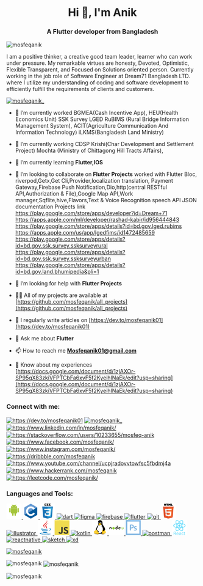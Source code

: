 <h1 align="center">Hi 👋, I'm Anik</h1>
<h3 align="center">A  Flutter developer from Bangladesh</h3>

<p align="left"> <img src="https://komarev.com/ghpvc/?username=mosfeqanik&label=Profile%20views&color=0e75b6&style=flat" alt="mosfeqanik" /> </p>

<p align="left">
I am a positive thinker, a creative good team leader, learner who can work under pressure. My remarkable virtues are honesty, Devoted, Optimistic, Flexible Transparent, and Focused on Solutions oriented person. Currently working in the job role of Software Engineer at Dream71 Bangladesh LTD. where I utilize my understanding of coding and software development to efficiently fulfill the requirements of clients and customers. </p>

<p align="left"> <a href="https://twitter.com/mosfeqanik_" target="blank"><img src="https://img.shields.io/twitter/follow/mosfeqanik_?logo=twitter&style=for-the-badge" alt="mosfeqanik_" /></a> </p>

- 🔭 I’m currently worked
    BGMEA(Cash Incentive App),
    HEU(Health Economics Unit) SSK Survey
    LGED RuBIMS (Rural Bridge Information Management System),
    ACIT(Agriculture Communication And Information Technology)
    iLKMS(Bangladesh Land Ministry)
- 🔭 I’m currently working 
   CDSP Krishi(Char Development and Settlement Project)     Mochta (Ministry of Chittagong Hill Tracts Affairs),

- 🌱 I’m currently learning **Flutter,IOS**

- 👯 I’m looking to collaborate on **Flutter Projects**
worked with Flutter 
Bloc, riverpod,Getx,Get Cli,Provider,localization translation, Payment Gateway,Firebase Push Notification,Dio,http(central RESTful API,Authorization & File),Google Map API,Work manager,Sqflite,hive,Flavors,Text & Voice Recognition speech
API JSON documentation
  Projects link
https://play.google.com/store/apps/developer?id=Dream+71
https://apps.apple.com/ml/developer/rashad-kabir/id956444843
https://play.google.com/store/apps/details?id=bd.gov.lged.rubims
https://apps.apple.com/us/app/lgedfims/id1472485659
https://play.google.com/store/apps/details?id=bd.gov.ssk.survey.ssksurveyrural
https://play.google.com/store/apps/details?id=bd.gov.ssk.survey.ssksurveyurban
https://play.google.com/store/apps/details?id=bd.gov.land.bhumipedia&pli=1

- 🤝 I’m looking for help with **Flutter Projects**

- 👨‍💻 All of my projects are available at [https://github.com/mosfeqanik/all_projects](https://github.com/mosfeqanik/all_projects)

- 📝 I regularly write articles on [https://dev.to/mosfeqanik01](https://dev.to/mosfeqanik01)

- 💬 Ask me about **Flutter**

- 📫 How to reach me **Mosfeqanik01@gmail.com**

- 📄 Know about my experiences [https://docs.google.com/document/d/1zjAXOr-SP95gX83zkiVFPTCbFa6xvF5f2KyeihINaEk/edit?usp=sharing](https://docs.google.com/document/d/1zjAXOr-SP95gX83zkiVFPTCbFa6xvF5f2KyeihINaEk/edit?usp=sharing)

<h3 align="left">Connect with me:</h3>
<p align="left">
<a href="https://dev.to/https://dev.to/mosfeqanik01" target="blank"><img align="center" src="https://raw.githubusercontent.com/rahuldkjain/github-profile-readme-generator/master/src/images/icons/Social/devto.svg" alt="https://dev.to/mosfeqanik01" height="30" width="40" /></a>
<a href="https://twitter.com/mosfeqanik_" target="blank"><img align="center" src="https://raw.githubusercontent.com/rahuldkjain/github-profile-readme-generator/master/src/images/icons/Social/twitter.svg" alt="mosfeqanik_" height="30" width="40" /></a>
<a href="https://linkedin.com/in/https://www.linkedin.com/in/mosfeqanik/" target="blank"><img align="center" src="https://raw.githubusercontent.com/rahuldkjain/github-profile-readme-generator/master/src/images/icons/Social/linked-in-alt.svg" alt="https://www.linkedin.com/in/mosfeqanik/" height="30" width="40" /></a>
<a href="https://stackoverflow.com/users/https://stackoverflow.com/users/10233655/mosfeq-anik" target="blank"><img align="center" src="https://raw.githubusercontent.com/rahuldkjain/github-profile-readme-generator/master/src/images/icons/Social/stack-overflow.svg" alt="https://stackoverflow.com/users/10233655/mosfeq-anik" height="30" width="40" /></a>
<a href="https://fb.com/https://www.facebook.com/mosfeqanik/" target="blank"><img align="center" src="https://raw.githubusercontent.com/rahuldkjain/github-profile-readme-generator/master/src/images/icons/Social/facebook.svg" alt="https://www.facebook.com/mosfeqanik/" height="30" width="40" /></a>
<a href="https://instagram.com/https://www.instagram.com/mosfeqanik/" target="blank"><img align="center" src="https://raw.githubusercontent.com/rahuldkjain/github-profile-readme-generator/master/src/images/icons/Social/instagram.svg" alt="https://www.instagram.com/mosfeqanik/" height="30" width="40" /></a>
<a href="https://dribbble.com/https://dribbble.com/mosfeqanik" target="blank"><img align="center" src="https://raw.githubusercontent.com/rahuldkjain/github-profile-readme-generator/master/src/images/icons/Social/dribbble.svg" alt="https://dribbble.com/mosfeqanik" height="30" width="40" /></a>
<a href="https://www.youtube.com/c/https://www.youtube.com/channel/ucpjradovvtowfsc5fbdmj4a" target="blank"><img align="center" src="https://raw.githubusercontent.com/rahuldkjain/github-profile-readme-generator/master/src/images/icons/Social/youtube.svg" alt="https://www.youtube.com/channel/ucpjradovvtowfsc5fbdmj4a" height="30" width="40" /></a>
<a href="https://www.hackerrank.com/https://www.hackerrank.com/mosfeqanik" target="blank"><img align="center" src="https://raw.githubusercontent.com/rahuldkjain/github-profile-readme-generator/master/src/images/icons/Social/hackerrank.svg" alt="https://www.hackerrank.com/mosfeqanik" height="30" width="40" /></a>
<a href="https://www.leetcode.com/https://leetcode.com/mosfeqanik/" target="blank"><img align="center" src="https://raw.githubusercontent.com/rahuldkjain/github-profile-readme-generator/master/src/images/icons/Social/leet-code.svg" alt="https://leetcode.com/mosfeqanik/" height="30" width="40" /></a>
</p>

<h3 align="left">Languages and Tools:</h3>
<p align="left"> <a href="https://developer.android.com" target="_blank" rel="noreferrer"> <img src="https://raw.githubusercontent.com/devicons/devicon/master/icons/android/android-original-wordmark.svg" alt="android" width="40" height="40"/> </a> <a href="https://www.cprogramming.com/" target="_blank" rel="noreferrer"> <img src="https://raw.githubusercontent.com/devicons/devicon/master/icons/c/c-original.svg" alt="c" width="40" height="40"/> </a> <a href="https://www.w3schools.com/css/" target="_blank" rel="noreferrer"> <img src="https://raw.githubusercontent.com/devicons/devicon/master/icons/css3/css3-original-wordmark.svg" alt="css3" width="40" height="40"/> </a> <a href="https://dart.dev" target="_blank" rel="noreferrer"> <img src="https://www.vectorlogo.zone/logos/dartlang/dartlang-icon.svg" alt="dart" width="40" height="40"/> </a> <a href="https://www.figma.com/" target="_blank" rel="noreferrer"> <img src="https://www.vectorlogo.zone/logos/figma/figma-icon.svg" alt="figma" width="40" height="40"/> </a> <a href="https://firebase.google.com/" target="_blank" rel="noreferrer"> <img src="https://www.vectorlogo.zone/logos/firebase/firebase-icon.svg" alt="firebase" width="40" height="40"/> </a> <a href="https://flutter.dev" target="_blank" rel="noreferrer"> <img src="https://www.vectorlogo.zone/logos/flutterio/flutterio-icon.svg" alt="flutter" width="40" height="40"/> </a> <a href="https://git-scm.com/" target="_blank" rel="noreferrer"> <img src="https://www.vectorlogo.zone/logos/git-scm/git-scm-icon.svg" alt="git" width="40" height="40"/> </a> <a href="https://www.w3.org/html/" target="_blank" rel="noreferrer"> <img src="https://raw.githubusercontent.com/devicons/devicon/master/icons/html5/html5-original-wordmark.svg" alt="html5" width="40" height="40"/> </a> <a href="https://www.adobe.com/in/products/illustrator.html" target="_blank" rel="noreferrer"> <img src="https://www.vectorlogo.zone/logos/adobe_illustrator/adobe_illustrator-icon.svg" alt="illustrator" width="40" height="40"/> </a> <a href="https://www.java.com" target="_blank" rel="noreferrer"> <img src="https://raw.githubusercontent.com/devicons/devicon/master/icons/java/java-original.svg" alt="java" width="40" height="40"/> </a> <a href="https://developer.mozilla.org/en-US/docs/Web/JavaScript" target="_blank" rel="noreferrer"> <img src="https://raw.githubusercontent.com/devicons/devicon/master/icons/javascript/javascript-original.svg" alt="javascript" width="40" height="40"/> </a> <a href="https://kotlinlang.org" target="_blank" rel="noreferrer"> <img src="https://www.vectorlogo.zone/logos/kotlinlang/kotlinlang-icon.svg" alt="kotlin" width="40" height="40"/> </a> <a href="https://www.linux.org/" target="_blank" rel="noreferrer"> <img src="https://raw.githubusercontent.com/devicons/devicon/master/icons/linux/linux-original.svg" alt="linux" width="40" height="40"/> </a> <a href="https://nodejs.org" target="_blank" rel="noreferrer"> <img src="https://raw.githubusercontent.com/devicons/devicon/master/icons/nodejs/nodejs-original-wordmark.svg" alt="nodejs" width="40" height="40"/> </a> <a href="https://www.photoshop.com/en" target="_blank" rel="noreferrer"> <img src="https://raw.githubusercontent.com/devicons/devicon/master/icons/photoshop/photoshop-line.svg" alt="photoshop" width="40" height="40"/> </a> <a href="https://postman.com" target="_blank" rel="noreferrer"> <img src="https://www.vectorlogo.zone/logos/getpostman/getpostman-icon.svg" alt="postman" width="40" height="40"/> </a> <a href="https://reactjs.org/" target="_blank" rel="noreferrer"> <img src="https://raw.githubusercontent.com/devicons/devicon/master/icons/react/react-original-wordmark.svg" alt="react" width="40" height="40"/> </a> <a href="https://reactnative.dev/" target="_blank" rel="noreferrer"> <img src="https://reactnative.dev/img/header_logo.svg" alt="reactnative" width="40" height="40"/> </a> <a href="https://www.sketch.com/" target="_blank" rel="noreferrer"> <img src="https://www.vectorlogo.zone/logos/sketchapp/sketchapp-icon.svg" alt="sketch" width="40" height="40"/> </a> <a href="https://www.adobe.com/products/xd.html" target="_blank" rel="noreferrer"> <img src="https://cdn.worldvectorlogo.com/logos/adobe-xd.svg" alt="xd" width="40" height="40"/> </a> </p>

<p align="left"> <a href="https://github.com/ryo-ma/github-profile-trophy"><img src="https://github-profile-trophy.vercel.app/?username=mosfeqanik" alt="mosfeqanik" /></a> </p>
<p><img align="left" src="https://github-readme-stats.vercel.app/api/top-langs?username=mosfeqanik&show_icons=true&locale=en&layout=compact" alt="mosfeqanik" /></p>

<p>&nbsp;<img align="center" src="https://github-readme-stats.vercel.app/api?username=mosfeqanik&show_icons=true&locale=en" alt="mosfeqanik" /></p>

<p><img align="center" src="https://github-readme-streak-stats.herokuapp.com/?user=mosfeqanik&" alt="mosfeqanik" /></p>
